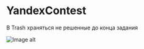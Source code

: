 # YandexContest

В Trash храняться не решенные до конца задания

![Image alt](https://github.com/AshenRain/YandexContest/raw/main/YandexContest/3.jpg)
